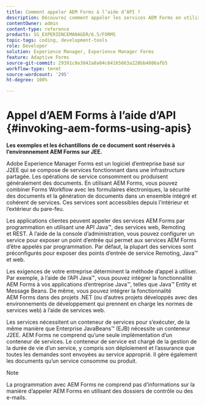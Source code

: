 ```yaml
---
title: Comment appeler AEM Forms à l’aide d’API ?
description: Découvrez comment appeler les services AEM Forms en utilisant une API Java™, les services web, Remoting et REST.
contentOwner: admin
content-type: reference
products: SG_EXPERIENCEMANAGER/6.5/FORMS
topic-tags: coding, development-tools
role: Developer
solution: Experience Manager, Experience Manager Forms
feature: Adaptive Forms
source-git-commit: 29391c8e3042a8a04c64165663a228bb4886afb5
workflow-type: tm+mt
source-wordcount: '295'
ht-degree: 100%

---
```


# Appel d’AEM Forms à l’aide d’API {#invoking-aem-forms-using-apis}

**Les exemples et les échantillons de ce document sont réservés à l’environnement AEM Forms sur JEE.**

Adobe Experience Manager Forms est un logiciel d’entreprise basé sur J2EE qui se compose de services fonctionnant dans une infrastructure partagée. Les opérations de service consomment ou produisent généralement des documents. En utilisant AEM Forms, vous pouvez combiner Forms Workflow avec les formulaires électroniques, la sécurité des documents et la génération de documents dans un ensemble intégré et cohérent de services. Ces services sont accessibles depuis l’intérieur et l’extérieur du pare-feu.

Les applications clientes peuvent appeler des services AEM Forms par programmation en utilisant une API Java™, des services web, Remoting et REST. À l’aide de la console d’administration, vous pouvez configurer un service pour exposer un point d’entrée qui permet aux services AEM Forms d’être appelés par programmation. Par défaut, la plupart des services sont préconfigurés pour exposer des points d’entrée de service Remoting, Java™ et web.

Les exigences de votre entreprise déterminent la méthode d’appel à utiliser. Par exemple, à l’aide de l’API Java™, vous pouvez intégrer la fonctionnalité AEM Forms à vos applications d’entreprise Java™, telles que Java™ Entity et Message Beans. De même, vous pouvez intégrer la fonctionnalité AEM Forms dans des projets .NET (ou d’autres projets développés avec des environnements de développement qui prennent en charge les normes de services web) à l’aide de services web.

Les services nécessitent un conteneur de services pour s’exécuter, de la même manière que Enterprise JavaBeans™ (EJB) nécessite un conteneur J2EE. AEM Forms ne comprend qu’une seule implémentation d’un conteneur de services. Le conteneur de service est chargé de la gestion de la durée de vie d’un service, y compris son déploiement et l’assurance que toutes les demandes sont envoyées au service approprié. Il gère également les documents qu’un service consomme ou produit.

>[!NOTE]
>
>La programmation avec AEM Forms ne comprend pas d’informations sur la manière d’appeler AEM Forms en utilisant des dossiers de contrôle ou des e-mails.
